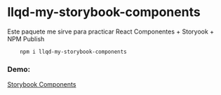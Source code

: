# llqd-my-storybook-components

Este paquete me sirve para practicar React Componentes + Storyook + NPM Publish

```
    npm i llqd-my-storybook-components
```

### Demo:
[Storybook Components](https://lucaluzzi-03.github.io/sb-components/?path=/story/example-introduction--page)